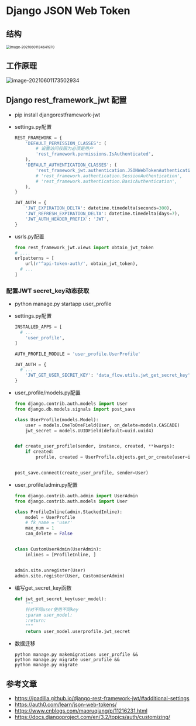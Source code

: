 # Django JSON Web Token

## 结构

<img src="https://cdn.jsdelivr.net/gh/NAMZseng/Picture/img/image-20210601134641970.png" alt="image-20210601134641970" style="zoom: 67%;" />

## 工作原理

![image-20210601173502934](https://cdn.jsdelivr.net/gh/NAMZseng/Picture/img/image-20210601173502934.png)

## Django rest_framework_jwt 配置

- pip install djangorestframework-jwt

- settings.py配置

  ```python
  REST_FRAMEWORK = {
      'DEFAULT_PERMISSION_CLASSES': (
          # 设置访问权限为必须是用户
          'rest_framework.permissions.IsAuthenticated',
      ),
      'DEFAULT_AUTHENTICATION_CLASSES': (
          'rest_framework_jwt.authentication.JSONWebTokenAuthentication',
          # 'rest_framework.authentication.SessionAuthentication',
          # 'rest_framework.authentication.BasicAuthentication',
      ),
  }
  
  JWT_AUTH = {
      'JWT_EXPIRATION_DELTA': datetime.timedelta(seconds=300),
      'JWT_REFRESH_EXPIRATION_DELTA': datetime.timedelta(days=7),
      'JWT_AUTH_HEADER_PREFIX': 'JWT',
  }
  ```

- usrls.py配置

  ```python
  from rest_framework_jwt.views import obtain_jwt_token
  # ....
  urlpatterns = [
      url(r'^api-token-auth/', obtain_jwt_token),
  	# ...
  ]
  ```

### 配置JWT secret_key动态获取

- python manage.py startapp user_profile

- settings.py配置

  ```python
  INSTALLED_APPS = [
  	# ...
      'user_profile',
  ]
  
  AUTH_PROFILE_MODULE = 'user_profile.UserProfile'
  
  JWT_AUTH = {
    # ...
      'JWT_GET_USER_SECRET_KEY': 'data_flow.utils.jwt_get_secret_key', # get_secret_key函数位置
  }
  ```

- user_profile/models.py配置

  ```python
  from django.contrib.auth.models import User
  from django.db.models.signals import post_save
  
  class UserProfile(models.Model):
      user = models.OneToOneField(User, on_delete=models.CASCADE)
      jwt_secret = models.UUIDField(default=uuid.uuid4)
  
  
  def create_user_profile(sender, instance, created, **kwargs):
      if created:
          profile, created = UserProfile.objects.get_or_create(user=instance)
  
  
  post_save.connect(create_user_profile, sender=User)
  ```

- user_profile/admin.py配置

  ```python
  from django.contrib.auth.admin import UserAdmin
  from django.contrib.auth.models import User
  
  class ProfileInline(admin.StackedInline):
      model = UserProfile
      # fk_name = 'user'
      max_num = 1
      can_delete = False
  
  
  class CustomUserAdmin(UserAdmin):
      inlines = [ProfileInline, ]
  
  
  admin.site.unregister(User)
  admin.site.register(User, CustomUserAdmin)
  ```

- 编写get_secret_key函数

  ```python
  def jwt_get_secret_key(user_model):
      """
      针对不同user使用不同key
      :param user_model:
      :return:
      """
      return user_model.userprofile.jwt_secret
  ```
  
- 数据迁移

  ```shell
  python manage.py makemigrations user_profile &&
  python manage.py migrate user_profile &&
  python manage.py migrate
  ```


## 参考文章

- https://jpadilla.github.io/django-rest-framework-jwt/#additional-settings
- https://auth0.com/learn/json-web-tokens/
- https://www.cnblogs.com/maoruqiang/p/11216231.html
- https://docs.djangoproject.com/en/3.2/topics/auth/customizing/